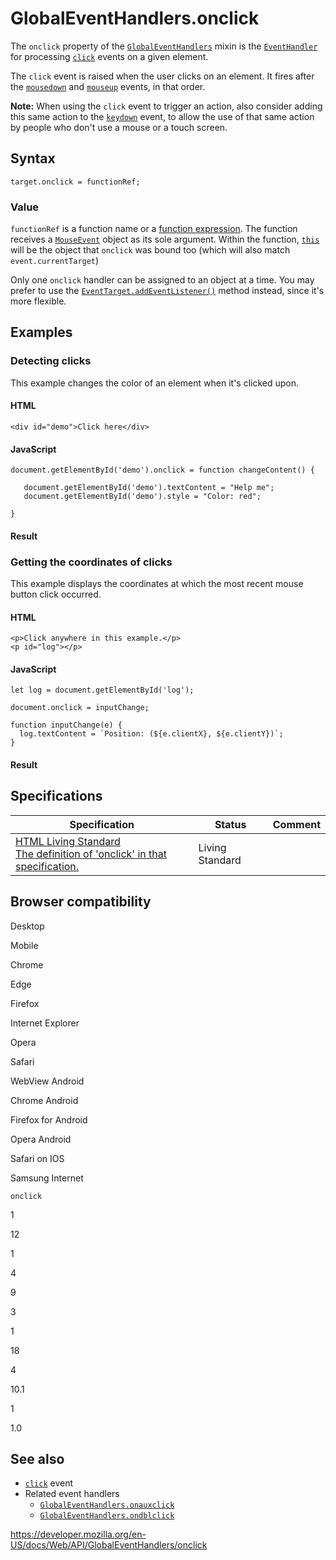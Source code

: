 # GlobalEventHandlers.onclick

The `onclick` property of the [`GlobalEventHandlers`](../globaleventhandlers) mixin is the [`EventHandler`](https://developer.mozilla.org/en-US/docs/Web/Events/Event_handlers) for processing [`click`](../element/click_event) events on a given element.

The `click` event is raised when the user clicks on an element. It fires after the [`mousedown`](../element/mousedown_event) and [`mouseup`](../element/mouseup_event) events, in that order.

**Note:** When using the `click` event to trigger an action, also consider adding this same action to the [`keydown`](../element/keydown_event) event, to allow the use of that same action by people who don't use a mouse or a touch screen.

## Syntax

    target.onclick = functionRef;

### Value

`functionRef` is a function name or a [function expression](https://developer.mozilla.org/en-US/docs/Web/JavaScript/Reference/Operators/function). The function receives a [`MouseEvent`](../mouseevent) object as its sole argument. Within the function, [`this`](https://developer.mozilla.org/en-US/docs/Web/JavaScript/Reference/Operators/this) will be the object that `onclick` was bound too (which will also match `event.currentTarget`)

Only one `onclick` handler can be assigned to an object at a time. You may prefer to use the [`EventTarget.addEventListener()`](../eventtarget/addeventlistener) method instead, since it's more flexible.

## Examples

### Detecting clicks

This example changes the color of an element when it's clicked upon.

#### HTML

    <div id="demo">Click here</div>

#### JavaScript

    document.getElementById('demo').onclick = function changeContent() {

       document.getElementById('demo').textContent = "Help me";
       document.getElementById('demo').style = "Color: red";

    }

#### Result

### Getting the coordinates of clicks

This example displays the coordinates at which the most recent mouse button click occurred.

#### HTML

    <p>Click anywhere in this example.</p>
    <p id="log"></p>

#### JavaScript

    let log = document.getElementById('log');

    document.onclick = inputChange;

    function inputChange(e) {
      log.textContent = `Position: (${e.clientX}, ${e.clientY})`;
    }

#### Result

## Specifications

<table><thead><tr class="header"><th>Specification</th><th>Status</th><th>Comment</th></tr></thead><tbody><tr class="odd"><td><a href="https://html.spec.whatwg.org/multipage/webappapis.html#handler-onclick">HTML Living Standard<br />
<span class="small">The definition of 'onclick' in that specification.</span></a></td><td><span class="spec-living">Living Standard</span></td><td></td></tr></tbody></table>

## Browser compatibility

Desktop

Mobile

Chrome

Edge

Firefox

Internet Explorer

Opera

Safari

WebView Android

Chrome Android

Firefox for Android

Opera Android

Safari on IOS

Samsung Internet

`onclick`

1

12

1

4

9

3

1

18

4

10.1

1

1.0

## See also

- [`click`](../element/click_event) event
- Related event handlers
  - [`GlobalEventHandlers.onauxclick`](onauxclick)
  - [`GlobalEventHandlers.ondblclick`](ondblclick)

<a href="https://developer.mozilla.org/en-US/docs/Web/API/GlobalEventHandlers/onclick" class="_attribution-link">https://developer.mozilla.org/en-US/docs/Web/API/GlobalEventHandlers/onclick</a>
